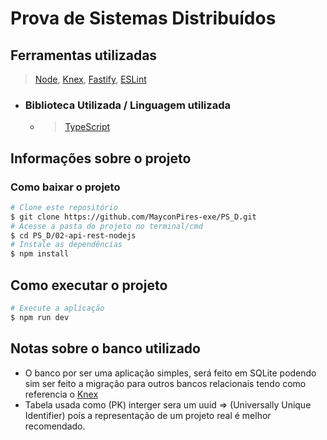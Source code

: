 # Prova de Sistemas Distribuídos

## Ferramentas utilizadas 
> [Node](https://nodejs.org/en), [Knex](https://knexjs.org), [Fastify](https://www.fastify.io), [ESLint](https://eslint.org)
 * ### Biblioteca Utilizada / Linguagem utilizada
   * > [TypeScript](https://www.typescriptlang.org)

## Informações sobre o projeto
  ### Como baixar o projeto
  ```bash
  # Clone este repositório
  $ git clone https://github.com/MayconPires-exe/PS_D.git
  # Acesse a pasta do projeto no terminal/cmd
  $ cd PS_D/02-api-rest-nodejs
  # Instale as dependências
  $ npm install
  ```
  ## Como executar o projeto
  ```bash
  # Execute a aplicação
  $ npm run dev
  ```

## Notas sobre o banco utilizado
* O banco por ser uma aplicação simples, será feito em SQLite podendo sim ser feito a migração para outros bancos relacionais tendo como referencia o [Knex](https://knexjs.org)
* Tabela usada como (PK) interger sera um uuid => (Universally Unique Identifier) poís a representação de um projeto real é melhor recomendado.
